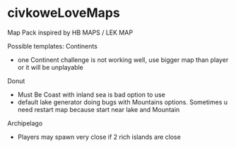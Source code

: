 # civkoweLoveMaps
Map Pack inspired by HB MAPS / LEK MAP

Possible templates:
Continents
- one Continent challenge is not working well, use bigger map than player or it will be unplayable

Donut
- Must Be Coast with inland sea is bad option to use
- default lake generator doing bugs with Mountains options. Sometimes u need restart map because start near lake and Mountain

Archipelago
* Players may spawn very close if 2 rich islands are close
